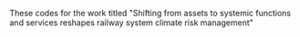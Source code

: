 These codes for the work titled "Shifting from assets to systemic functions and services reshapes railway system climate risk management"

